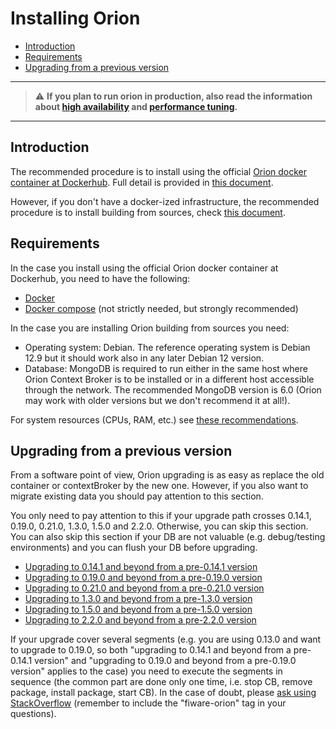 # Installing Orion

* [Introduction](#introduction)
* [Requirements](#requirements)
* [Upgrading from a previous version](#upgrading-from-a-previous-version)
    
---
> :warning: **If you plan to run orion in production, also read the information about [high availability](extra/ha.md) and [performance tuning](perf_tuning.md).**
---

## Introduction

The recommended procedure is to install using the official [Orion docker container at Dockerhub](https://hub.docker.com/repository/docker/telefonicaiot/fiware-orion). Full detail is provided in [this document](https://github.com/telefonicaid/fiware-orion/blob/master/docker/README.md).

However, if you don't have a docker-ized infrastructure, the recommended procedure is to install building from sources, check [this document](build_source.md).

## Requirements

In the case you install using the official Orion docker container at Dockerhub, you need to have the following:

* [Docker](https://docs.docker.com/engine/install/)
* [Docker compose](https://docs.docker.com/compose/install/) (not strictly needed, but strongly recommended) 

In the case you are installing Orion building from sources you need:

* Operating system: Debian. The reference operating system is Debian 12.9
  but it should work also in any later Debian 12 version.
* Database: MongoDB is required to run either in the same host where Orion Context Broker is to be installed or in a different host accessible through the network. The recommended MongoDB version
  is 6.0 (Orion may work with older versions but we don't recommend it at all!).

For system resources (CPUs, RAM, etc.) see [these recommendations](diagnosis.md#resource-availability).

## Upgrading from a previous version

From a software point of view, Orion upgrading is as easy as replace the old container or contextBroker by the new one. However, if you also want to migrate existing data you should pay attention to this section.

You only need to pay attention to this if your upgrade path crosses 0.14.1, 0.19.0, 0.21.0, 1.3.0, 1.5.0 and 2.2.0.
Otherwise, you can skip this section. You can also skip this section if your DB are not valuable (e.g. debug/testing environments) and
you can flush your DB before upgrading.

* [Upgrading to 0.14.1 and beyond from a pre-0.14.1 version](upgrading_crossing_0-14-1.md)
* [Upgrading to 0.19.0 and beyond from a pre-0.19.0 version](upgrading_crossing_0-19-0.md)
* [Upgrading to 0.21.0 and beyond from a pre-0.21.0 version](upgrading_crossing_0-21-0.md)
* [Upgrading to 1.3.0 and beyond from a pre-1.3.0 version](upgrading_crossing_1-3-0.md)
* [Upgrading to 1.5.0 and beyond from a pre-1.5.0 version](upgrading_crossing_1-5-0.md)
* [Upgrading to 2.2.0 and beyond from a pre-2.2.0 version](upgrading_crossing_2-2-0.md)

If your upgrade cover several segments (e.g. you are using 0.13.0 and
want to upgrade to 0.19.0, so both "upgrading to 0.14.1 and beyond from
a pre-0.14.1 version" and "upgrading to 0.19.0 and beyond from a
pre-0.19.0 version" applies to the case) you need to execute the
segments in sequence (the common part are done only one time, i.e. stop
CB, remove package, install package, start CB). In the case of doubt,
please [ask using StackOverflow](http://stackoverflow.com/questions/ask)
(remember to include the "fiware-orion" tag in your questions).
